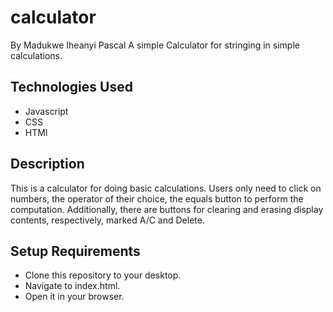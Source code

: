 # calculator
By Madukwe Iheanyi Pascal
A simple Calculator for stringing in simple calculations.

## Technologies Used
- Javascript
- CSS
- HTMl

## Description
This is a calculator for doing basic calculations. Users only need to click on numbers, the operator of their choice, the equals button to perform the computation. Additionally, there are buttons for clearing and erasing display contents, respectively, marked A/C and Delete.

## Setup Requirements
- Clone this repository to your desktop.
- Navigate to index.html.
- Open it in your browser. 
